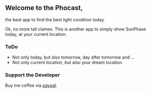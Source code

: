## Welcome to the Phocast,
the best app to find the best light condition today.

Ok, no more tall clames. This is another app to simply show SunPhase today, at your current location.

### ToDo
* Not only today, but also tomorrow, day after tomorrow and ...
* Not only current location, but also your dream location.

### Support the Developer
Buy me coffee via [paypal](https://paypal.me/banerjeerudra?locale.x=en_GB).
